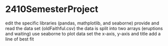 # 2410SemesterProject
edit the specific libraries (pandas, mathplotlib, and seaborne)
provide and read the data set (oldFaithful.csv) 
the data is split into two arrays (eruptions and waiting)
use seaborne to plot data
set the x-axis, y-axis and title 
add a line of best fit
